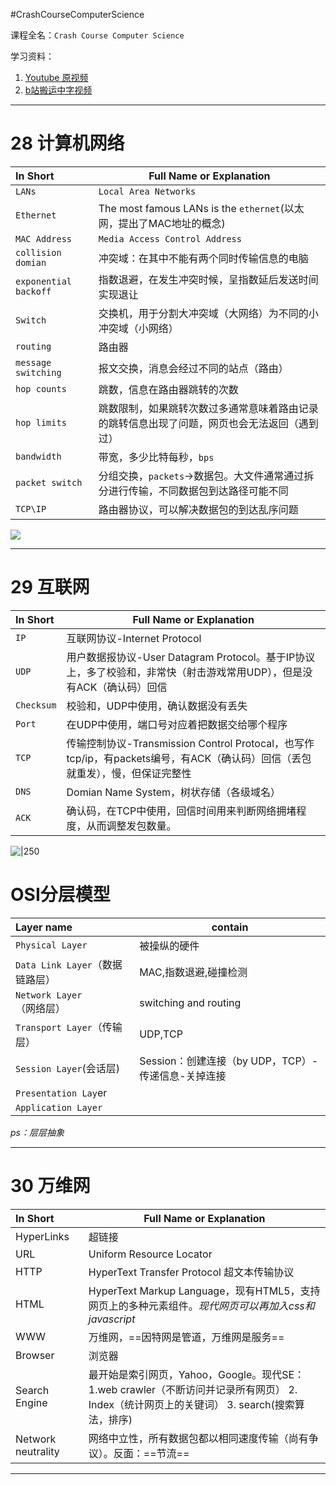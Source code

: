 #CrashCourseComputerScience

课程全名：`Crash Course Computer Science`

学习资料：
1. [Youtube 原视频](https://www.youtube.com/playlist?list=PL8dPuuaLjXtNlUrzyH5r6jN9ulI)
2. [b站搬运中字视频](https://www.bilibili.com/video/BV1EW411u7th/?spm_id_from=333.337.search-card.all.click&vd_source=c57c36d9ae6e8a5b4aa47ed2ea11202f)

---

# 28 计算机网络
| In Short | Full Name or Explanation |
|:---|---|
|`LANs`|`Local Area Networks`| 
|`Ethernet`|The most famous LANs is the `ethernet`(以太网，提出了MAC地址的概念)| 
|`MAC Address`|`Media Access Control Address`|
|`collision domian`|冲突域：在其中不能有两个同时传输信息的电脑|
|`exponential backoff`|指数退避，在发生冲突时候，呈指数延后发送时间实现退让|
|`Switch`|交换机，用于分割大冲突域（大网络）为不同的小冲突域（小网络）|
|`routing`|路由器|
|`message switching`|报文交换，消息会经过不同的站点（路由）|
|`hop counts`|跳数，信息在路由器跳转的次数|
|`hop limits`|跳数限制，如果跳转次数过多通常意味着路由记录的跳转信息出现了问题，网页也会无法返回（遇到过）|
|`bandwidth`|带宽，多少比特每秒，`bps`|
|`packet switch`|分组交换，`packets`->数据包。大文件通常通过拆分进行传输，不同数据包到达路径可能不同|
|`TCP\IP`|路由器协议，可以解决数据包的到达乱序问题|
![](image-20240716203653458.png)

---

# 29 互联网

| In Short   | Full Name or Explanation                                                              |
| :--------- | ------------------------------------------------------------------------------------- |
| `IP`       | 互联网协议-Internet Protocol                                                               |
| `UDP`      | 用户数据报协议-User Datagram Protocol。基于IP协议上，多了校验和，非常快（射击游戏常用UDP），但是没有ACK（确认码）回信            |
| `Checksum` | 校验和，UDP中使用，确认数据没有丢失                                                                   |
| `Port`     | 在UDP中使用，端口号对应着把数据交给哪个程序                                                               |
| `TCP`      | 传输控制协议-Transmission Control Protocal，也写作tcp/ip，有packets编号，有ACK（确认码）回信（丢包就重发），慢，但保证完整性 |
| `DNS`      | Domian Name System，树状存储（各级域名）                                                         |
| `ACK`      | 确认码，在TCP中使用，回信时间用来判断网络拥堵程度，从而调整发包数量。                                                  |

![|250](image-20240717100633899.png)

# OSI分层模型

| Layer name               | contain                            |
| :----------------------- | ---------------------------------- |
| `Physical Layer`         | 被操纵的硬件                             |
| `Data Link Layer`（数据链路层） | MAC,指数退避,碰撞检测                      |
| `Network Layer`（网络层）     | switching and routing              |
| `Transport Layer`（传输层）   | UDP,TCP                            |
| `Session Layer`(会话层)     | Session：创建连接（by UDP，TCP）-传递信息-关掉连接 |
| `Presentation Lay`er     |                                    |
| `Application Layer`      |                                    |
*ps：层层抽象*

---

# 30 万维网

| In Short           | Full Name or Explanation                                                                       |
| :----------------- | ---------------------------------------------------------------------------------------------- |
| HyperLinks         | 超链接                                                                                            |
| URL                | Uniform Resource Locator                                                                       |
| HTTP               | HyperText Transfer Protocol 超文本传输协议                                                            |
| HTML               | HyperText Markup Language，现有HTML5，支持网页上的多种元素组件。*现代网页可以再加入css和javascript*                       |
| WWW                | 万维网，==因特网是管道，万维网是服务==                                                                          |
| Browser            | 浏览器                                                                                            |
| Search Engine      | 最开始是索引网页，Yahoo，Google。现代SE：1.web crawler（不断访问并记录所有网页）  2. Index（统计网页上的关键词）  3. search(搜索算法，排序) |
| Network neutrality | 网络中立性，所有数据包都以相同速度传输（尚有争议）。反面：==节流==                                                            |

---

